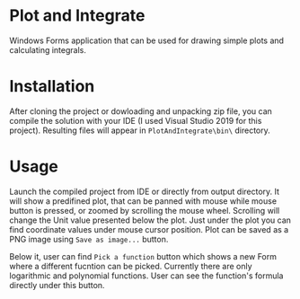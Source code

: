 # Plot and Integrate

Windows Forms application that can be used for drawing simple plots and calculating integrals.

# Installation

After cloning the project or dowloading and unpacking zip file, you can compile the solution with your IDE (I used Visual Studio 2019 for this project).
Resulting files will appear in `PlotAndIntegrate\bin\` directory.

# Usage

Launch the compiled project from IDE or directly from output directory.
It will show a predifined plot, that can be panned with mouse while mouse button is pressed, or zoomed by scrolling the mouse wheel.
Scrolling will change the Unit value presented below the plot. Just under the plot you can find coordinate values under mouse cursor position.
Plot can be saved as a PNG image using `Save as image...` button.

Below it, user can find `Pick a function` button which shows a new Form where a different fucntion can be picked.
Currently there are only logarithmic and polynomial functions.
User can see the function's formula directly under this button.
